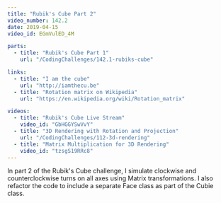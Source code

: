 ```yaml
---
title: "Rubik's Cube Part 2"
video_number: 142.2
date: 2019-04-15
video_id: EGmVulED_4M

parts:
  - title: "Rubik's Cube Part 1"
    url: "/CodingChallenges/142.1-rubiks-cube"

links:
  - title: "I am the cube"
    url: "http://iamthecu.be"
  - title: "Rotation matrix on Wikipedia"
    url: "https://en.wikipedia.org/wiki/Rotation_matrix"

videos:
  - title: "Rubik's Cube Live Stream"
    video_id: "GbHGGYSwVvY"
  - title: "3D Rendering with Rotation and Projection"
    url: "/CodingChallenges/112-3d-rendering"
  - title: "Matrix Multiplication for 3D Rendering"
    video_id: "tzsgS19RRc8"
---
```


In part 2 of the Rubik's Cube challenge, I simulate clockwise and counterclockwise turns on all axes using Matrix transformations. I also refactor the code to include a separate Face class as part of the Cubie class.
